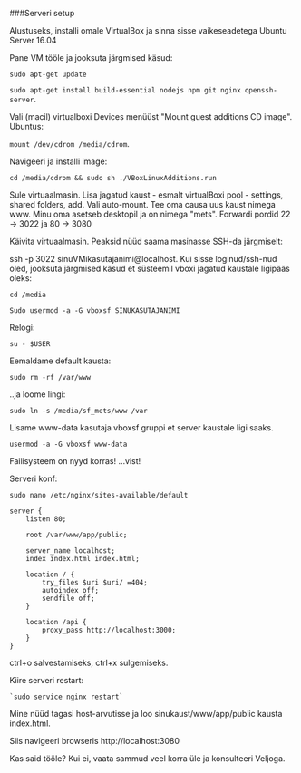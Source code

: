 ###Serveri setup

Alustuseks, installi omale VirtualBox ja sinna sisse vaikeseadetega Ubuntu Server 16.04

Pane VM tööle ja jooksuta järgmised käsud: 

`sudo apt-get update`

`sudo apt-get install build-essential nodejs npm git nginx openssh-server`.

Vali (macil) virtualboxi Devices menüüst "Mount guest additions CD image". Ubuntus:

`mount /dev/cdrom /media/cdrom`.

Navigeeri ja installi image:

`cd /media/cdrom && sudo sh ./VBoxLinuxAdditions.run`

Sule virtuaalmasin. Lisa jagatud kaust - esmalt virtualBoxi pool - settings, shared folders, add. Vali auto-mount. Tee oma causa uus kaust nimega www.
Minu oma asetseb desktopil ja on nimega "mets".
Forwardi pordid 22 -> 3022 ja 80 -> 3080



Käivita virtuaalmasin. Peaksid nüüd saama masinasse SSH-da järgmiselt:

ssh -p 3022 sinuVMikasutajanimi@localhost. Kui sisse loginud/ssh-nud oled, jooksuta järgmised käsud et süsteemil vboxi jagatud kaustale ligipääs oleks:

`cd /media`

`Sudo usermod -a -G vboxsf SINUKASUTAJANIMI`

Relogi: 

`su - $USER`


Eemaldame default kausta: 

`sudo rm -rf /var/www`

..ja loome lingi: 

`sudo ln -s /media/sf_mets/www /var`

Lisame www-data kasutaja vboxsf gruppi et server kaustale ligi saaks.


`usermod -a -G vboxsf www-data`

Failisysteem on nyyd korras! …vist!

Serveri konf:

`sudo nano /etc/nginx/sites-available/default`


    server {
        listen 80;
    
        root /var/www/app/public;
    
        server_name localhost;
        index index.html index.html;
    
        location / {
            try_files $uri $uri/ =404;
            autoindex off;
            sendfile off;
        }
    
        location /api {
            proxy_pass http://localhost:3000;
        }
    } 

ctrl+o salvestamiseks, ctrl+x sulgemiseks.

Kiire serveri restart:

    `sudo service nginx restart`

Mine nüüd tagasi host-arvutisse ja loo sinukaust/www/app/public kausta index.html.

Siis navigeeri browseris http://localhost:3080

Kas said tööle? Kui ei, vaata sammud veel korra üle ja konsulteeri Veljoga.
